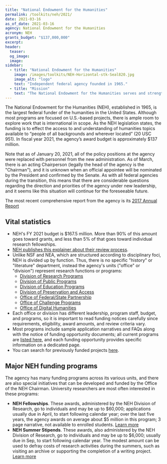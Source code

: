 ```yaml
---
title: "National Endowment for the Humanities"
permalink: /toolkits/neh/2021/
date: 2021-03-16
as_of_date: 2021-03-16
agency: National Endowment for the Humanities
acronym: NEH
grants_budget: "$137,000,000"
excerpt:
header:
  teaser:
  og_image:
  image:
sidebar:
  - title: "National Endowment for the Humanities"
    image: /images/toolkits/NEH-Horizontal-stk-Seal820.jpg
    image_alt: "logo"
    text: "Independent federal agency founded in 1965."
  - title: "Mission"
    text: "The National Endowment for the Humanities serves and strengthens our nation by supporting high-quality projects and programs in the humanities and by making the humanities available to all Americans."
---
```


The National Endowment for the Humanities (NEH), established in 1965, is the largest federal funder of the humanities in the United States. Although most programs are focused on U.S.-based projects, there is ample room to explore work that is international in scope. As the NEH legislation states, the funding is to effect the access to and understanding of humanities topics available to “people of all backgrounds and wherever located” (20 USC 951). In fiscal year 2021, the agency’s award budget is approximately $137 million.

Note that as of January 20, 2021, all of the policy positions at the agency were replaced with personnel from the new administration. As of March, there is an acting Chairperson (legally the head of the agency is the "Chairman"), and it is unknown when an official appointee will be nominated by the President and confirmed by the Senate. As with all federal agencies during the transition, this means that there are considerable questions regarding the direction and priorities of the agency under new leadership, and it seems like this situation will continue for the foreseeable future.  

The most recent comprehensive report from the agency is its [2017 Annual Report](https://www.neh.gov/sites/default/files/inline-files/06.3.20.AR_.pdf)

## Vital statistics

* NEH's FY 2021 budget is $167.5 million. More than 90% of this amount goes toward grants, and less than 5% of that goes toward individual research fellowships.
* [NEH publishes this explainer about their review process](https://www.neh.gov/grants/application-process). 
* Unlike NSF and NEA, which are structured according to disciplinary foci, NEH is divided up by function. Thus, there is no specific "history" or "literature" department, instead the agency's units ("office" or "division") represent research functions or programs: 
  * [Division of Research Programs](https://www.neh.gov/divisions/research)
  * [Division of Public Programs](https://www.neh.gov/divisions/public)
  * [Division of Education Programs](https://www.neh.gov/divisions/education) 
  * [Division of Preservation and Access](https://www.neh.gov/divisions/preservation)
  * [Office of Federal/State Partnership](https://www.neh.gov/divisions/fedstate)
  * [Office of Challenge Programs](https://www.neh.gov/divisions/challenge)
  * [Office of Digital Humanities](https://www.neh.gov/divisions/odh)
* Each office or division has different leadership, program staff, budget, and programs, so it is important to read funding notices carefully since requirements, eligibility, award amounts, and review criteria vary.
* Most programs include sample application narratives and FAQs along with the notice of funding opportunity documents; all current programs are [listed here](https://www.neh.gov/grants/listing), and each funding opportunity provides specific information on a dedicated page. 
* You can search for previously funded projects [here](https://securegrants.neh.gov/publicquery/).


## Major NEH funding programs

The agency has many funding programs across its various units, and there are also special initiatives that can be developed and funded by the Office of the NEH Chairman. University researchers are most often interested in these programs: 

* __NEH Fellowships__. These awards, administered by the NEH Division of Research, go to individuals and may be up to $60,000; applications usually due in April, to start following calendar year; over the last five years, the agency awards on average about $5 million in this program; 3 page narrative, not available to enrolled students. [Learn more](https://www.neh.gov/grants/research/fellowships)
* __NEH Summer Stipends__. These awards, also administered by the NEH Division of Research, go to individuals and may be up to $6,000; usually due in Sep, to start following calendar year. The modest amount can be used to defray costs of research activities during the summers, such as visiting an archive or supporting the completion of a writing project. [Learn more](https://www.neh.gov/grants/research/summer-stipends) 